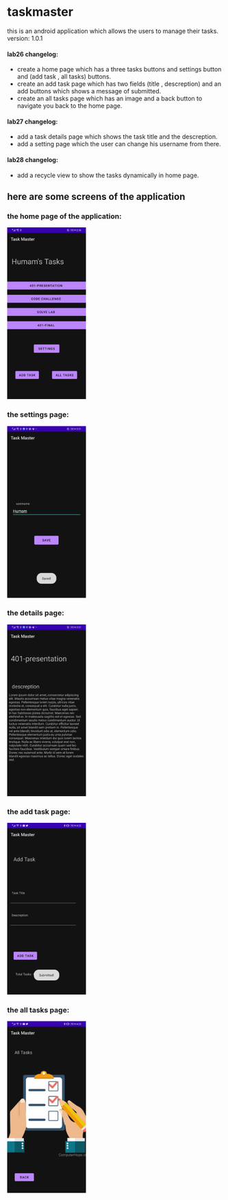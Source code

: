 # taskmaster

this is an android application which allows the users to manage their tasks. 
version: 1.0.1

#### lab26 changelog:
+ create a home page which has a three tasks buttons and settings button and (add task , all tasks) buttons.
+ create an add task page which has two fields (title , descreption) and an add buttons which shows a message of submitted.
+ create an all tasks page which has an image and a back button to navigate you back to the home page.

#### lab27 changelog:
+ add a task details page which shows the task title and the descreption.
+ add a setting page which the user can change his username from there.

#### lab28 changelog:
+ add a recycle view to show the tasks dynamically in home page.



## here are some screens of the application
### the home page of the application:
<img src="screenshots/home.jpg" height="400" alt="Screenshot"/>


### the settings page:
<img src="screenshots/setting.jpg" height="400" alt="Screenshot"/>



### the details page:
<img src="screenshots/details.jpg" height="400" alt="Screenshot"/>



### the add task page:
<img src="screenshots/add-task.jpg" height="400" alt="Screenshot"/>



### the all tasks page:
<img src="screenshots/all-tasks.jpg" height="400" alt="Screenshot"/>


